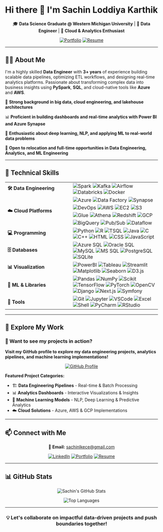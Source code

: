 # Hi there 👋 I'm Sachin Loddiya Karthik

<div align="center">

🎓 **Data Science Graduate @ Western Michigan University** | 💼 **Data Engineer** | 🚀 **Cloud & Analytics Enthusiast**

[![Portfolio](https://img.shields.io/badge/🌍_Portfolio-Visit-orange?style=for-the-badge)](https://sachinloddiyakarthik.github.io/Portfolio-SLK) 
[![Resume](https://img.shields.io/badge/📄_Resume-Download-blue?style=for-the-badge)](https://github.com/SachinLoddiyaKarthik/Portfolio-SLK/blob/main/assets/Sachin_Resume.pdf)

</div>

---

## 👨‍💻 About Me

I'm a highly skilled **Data Engineer** with **3+ years** of experience building scalable data pipelines, optimizing ETL workflows, and designing real-time analytics platforms. Passionate about transforming complex data into business insights using **PySpark**, **SQL**, and cloud-native tools like **Azure** and **AWS**.


🔧 **Strong background in big data, cloud engineering, and lakehouse architectures**

📊 **Proficient in building dashboards and real-time analytics with Power BI and Azure Synapse**

🧠 **Enthusiastic about deep learning, NLP, and applying ML to real-world data problems**

📍 **Open to relocation and full-time opportunities in Data Engineering, Analytics, and ML Engineering**


---

## 🚀 Technical Skills

<table>
  <!-- Data Engineering -->
  <tr>
    <td width="200"><strong>🛠️ Data Engineering</strong></td>
    <td>
      <img src="https://img.shields.io/badge/Apache_Spark-E25A1C?style=flat-square&logo=apachespark&logoColor=white" alt="Spark"/>
      <img src="https://img.shields.io/badge/Apache_Kafka-231F20?style=flat-square&logo=apachekafka&logoColor=white" alt="Kafka"/>
      <img src="https://img.shields.io/badge/Apache_Airflow-017CEE?style=flat-square&logo=apacheairflow&logoColor=white" alt="Airflow"/>
      <img src="https://img.shields.io/badge/Databricks-E34A86?style=flat-square&logo=databricks&logoColor=white" alt="Databricks"/>
      <img src="https://img.shields.io/badge/Docker-2496ED?style=flat-square&logo=docker&logoColor=white" alt="Docker"/>
    </td>
  </tr>
  
<!-- Cloud Platforms -->
<tr>
 <td><strong>☁️ Cloud Platforms</strong></td>
 <td>
   <div style="display: flex; flex-wrap: wrap; gap: 5px;">
     <!-- Azure -->
     <img src="https://img.shields.io/badge/Azure-0078D4?style=flat-square&logo=microsoftazure&logoColor=white" alt="Azure" />
     <img src="https://img.shields.io/badge/Data_Factory-0078D4?style=flat-square&logo=microsoftazure&logoColor=white" alt="Data Factory" />
     <img src="https://img.shields.io/badge/Synapse-0078D4?style=flat-square&logo=microsoftazure&logoColor=white" alt="Synapse" />
     <img src="https://img.shields.io/badge/DevOps-0078D4?style=flat-square&logo=azuredevops&logoColor=white" alt="DevOps" />
     <!-- AWS -->
     <img src="https://img.shields.io/badge/AWS-232F3E?style=flat-square&logo=amazonaws&logoColor=white" alt="AWS" />
     <img src="https://img.shields.io/badge/EC2-FF9900?style=flat-square&logo=amazonaws&logoColor=white" alt="EC2" />
     <img src="https://img.shields.io/badge/S3-569A31?style=flat-square&logo=amazons3&logoColor=white" alt="S3" />
     <img src="https://img.shields.io/badge/Glue-F58536?style=flat-square&logo=amazonaws&logoColor=white" alt="Glue" />
     <img src="https://img.shields.io/badge/Athena-232F3E?style=flat-square&logo=amazonaws&logoColor=white" alt="Athena" />
     <img src="https://img.shields.io/badge/Redshift-8C1C13?style=flat-square&logo=amazonredshift&logoColor=white" alt="Redshift" />
     <!-- GCP -->
     <img src="https://img.shields.io/badge/GCP-4285F4?style=flat-square&logo=googlecloud&logoColor=white" alt="GCP" />
     <img src="https://img.shields.io/badge/BigQuery-669DF6?style=flat-square&logo=googlecloud&logoColor=white" alt="BigQuery" />
     <img src="https://img.shields.io/badge/Pub%2FSub-34A853?style=flat-square&logo=googlecloud&logoColor=white" alt="Pub/Sub" />
     <img src="https://img.shields.io/badge/Dataflow-FF6D01?style=flat-square&logo=googlecloud&logoColor=white" alt="Dataflow" />
   </div>
 </td>
</tr>

  <!-- Programming -->
  <tr>
    <td><strong>💻 Programming</strong></td>
    <td>
      <img src="https://img.shields.io/badge/Python-3776AB?style=flat-square&logo=python&logoColor=white" alt="Python"/>
      <img src="https://img.shields.io/badge/R-276DC3?style=flat-square&logo=r&logoColor=white" alt="R"/>
      <img src="https://img.shields.io/badge/T--SQL-CC2927?style=flat-square&logo=microsoftsqlserver&logoColor=white" alt="TSQL"/>
      <img src="https://img.shields.io/badge/Java-007396?style=flat-square&logo=java&logoColor=white" alt="Java"/>
      <img src="https://img.shields.io/badge/C-00599C?style=flat-square&logo=c&logoColor=white" alt="C"/>
      <img src="https://img.shields.io/badge/C++-00599C?style=flat-square&logo=c%2B%2B&logoColor=white" alt="C++"/>
      <img src="https://img.shields.io/badge/HTML-E34F26?style=flat-square&logo=html5&logoColor=white" alt="HTML"/>
      <img src="https://img.shields.io/badge/CSS-1572B6?style=flat-square&logo=css3&logoColor=white" alt="CSS"/>
      <img src="https://img.shields.io/badge/JavaScript-F7DF1E?style=flat-square&logo=javascript&logoColor=black" alt="JavaScript"/>
    </td>
  </tr>

  <!-- Databases -->
  <tr>
    <td><strong>🗄️ Databases</strong></td>
    <td>
      <img src="https://img.shields.io/badge/Azure_SQL-0078D4?style=flat-square&logo=microsoftsqlserver&logoColor=white" alt="Azure SQL"/>
      <img src="https://img.shields.io/badge/Oracle_SQL-F80000?style=flat-square&logo=oracle&logoColor=white" alt="Oracle SQL"/>
      <img src="https://img.shields.io/badge/MySQL-4479A1?style=flat-square&logo=mysql&logoColor=white" alt="MySQL"/>
      <img src="https://img.shields.io/badge/MS_SQL_Server-CC2927?style=flat-square&logo=microsoftsqlserver&logoColor=white" alt="MS SQL"/>
      <img src="https://img.shields.io/badge/PostgreSQL-336791?style=flat-square&logo=postgresql&logoColor=white" alt="PostgreSQL"/>
      <img src="https://img.shields.io/badge/SQLite-003B57?style=flat-square&logo=sqlite&logoColor=white" alt="SQLite"/>
    </td>
  </tr>

  <!-- Visualization -->
  <tr>
    <td><strong>📊 Visualization</strong></td>
    <td>
      <img src="https://img.shields.io/badge/Power_BI-F2C811?style=flat-square&logo=powerbi&logoColor=black" alt="PowerBI"/>
      <img src="https://img.shields.io/badge/Tableau-E97627?style=flat-square&logo=tableau&logoColor=white" alt="Tableau"/>
      <img src="https://img.shields.io/badge/Streamlit-FF4B4B?style=flat-square&logo=streamlit&logoColor=white" alt="Streamlit"/>
      <img src="https://img.shields.io/badge/Matplotlib-11557C?style=flat-square&logo=python&logoColor=white" alt="Matplotlib"/>
      <img src="https://img.shields.io/badge/Seaborn-5C8DBC?style=flat-square" alt="Seaborn"/>
      <img src="https://img.shields.io/badge/D3.js-F9A03C?style=flat-square&logo=d3.js&logoColor=white" alt="D3.js"/>
    </td>
  </tr>

  <!-- ML & Libraries -->
  <tr>
    <td><strong>🧠 ML & Libraries</strong></td>
    <td>
      <img src="https://img.shields.io/badge/Pandas-150458?style=flat-square&logo=pandas&logoColor=white" alt="Pandas"/>
      <img src="https://img.shields.io/badge/NumPy-013243?style=flat-square&logo=numpy&logoColor=white" alt="NumPy"/>
      <img src="https://img.shields.io/badge/Scikit_Learn-F7931E?style=flat-square&logo=scikitlearn&logoColor=white" alt="Scikit"/>
      <img src="https://img.shields.io/badge/TensorFlow-FF6F00?style=flat-square&logo=tensorflow&logoColor=white" alt="TensorFlow"/>
      <img src="https://img.shields.io/badge/PyTorch-EE4C2C?style=flat-square&logo=pytorch&logoColor=white" alt="PyTorch"/>
      <img src="https://img.shields.io/badge/OpenCV-5C3EE8?style=flat-square&logo=opencv&logoColor=white" alt="OpenCV"/>
      <img src="https://img.shields.io/badge/Django-092E20?style=flat-square&logo=django&logoColor=white" alt="Django"/>
      <img src="https://img.shields.io/badge/Next.js-000000?style=flat-square&logo=nextdotjs&logoColor=white" alt="Next.js"/>
      <img src="https://img.shields.io/badge/Symfony-000000?style=flat-square&logo=symfony&logoColor=white" alt="Symfony"/>
    </td>
  </tr>

  <!-- Tools -->
  <tr>
    <td><strong>🧰 Tools</strong></td>
    <td>
      <img src="https://img.shields.io/badge/Git-F05032?style=flat-square&logo=git&logoColor=white" alt="Git"/>
      <img src="https://img.shields.io/badge/Jupyter-F37626?style=flat-square&logo=jupyter&logoColor=white" alt="Jupyter"/>
      <img src="https://img.shields.io/badge/VSCode-007ACC?style=flat-square&logo=visualstudiocode&logoColor=white" alt="VSCode"/>
      <img src="https://img.shields.io/badge/Excel-217346?style=flat-square&logo=microsoftexcel&logoColor=white" alt="Excel"/>
      <img src="https://img.shields.io/badge/Shell_Scripting-4EAA25?style=flat-square&logo=gnubash&logoColor=white" alt="Shell"/>
      <img src="https://img.shields.io/badge/PyCharm-000000?style=flat-square&logo=pycharm&logoColor=white" alt="PyCharm"/>
      <img src="https://img.shields.io/badge/RStudio-75AADB?style=flat-square&logo=rstudio&logoColor=white" alt="RStudio"/>
    </td>
  </tr>
</table>

---

## 🚀 Explore My Work

### 💼 Want to see my projects in action?

**Visit my GitHub profile to explore my data engineering projects, analytics pipelines, and machine learning implementations!**

<div align="center">
  <a href="https://github.com/SachinLoddiyaKarthik">
    <img src="https://img.shields.io/badge/VISIT_MY_GITHUB-Explore_Projects-181717?style=for-the-badge&logo=github&logoColor=white&labelColor=181717" alt="GitHub Profile">
  </a>
</div>

**Featured Project Categories:**  

- 🏗️ **Data Engineering Pipelines** - Real-time & Batch Processing  
- 📊 **Analytics Dashboards** - Interactive Visualizations & Insights  
- 🤖 **Machine Learning Models** - NLP, Deep Learning & Predictive Analytics  
- ☁️ **Cloud Solutions** - Azure, AWS & GCP Implementations  

---

## 📫 Connect with Me

<div align="center">

📧 **Email:** [sachinlkece@gmail.com](mailto:sachinlkece@gmail.com)

[![LinkedIn](https://img.shields.io/badge/LinkedIn-Connect-0077B5?style=for-the-badge&logo=linkedin&logoColor=white)](https://www.linkedin.com/in/sachin-lk/)
[![Portfolio](https://img.shields.io/badge/Portfolio-Visit-FF7139?style=for-the-badge&logo=github&logoColor=white)](https://sachinloddiyakarthik.github.io/Portfolio-SLK/)
[![Resume](https://img.shields.io/badge/Resume-Download-4285F4?style=for-the-badge&logo=googledocs&logoColor=white)](https://raw.githubusercontent.com/SachinLoddiyaKarthik/Portfolio-SLK/main/assets/Sachin_Resume.pdf)

</div>

---

## 📊 GitHub Stats

<div align="center">

![Sachin's GitHub Stats](https://github-readme-stats.vercel.app/api?username=SachinLoddiyaKarthik&show_icons=true&theme=radical&hide_border=true&bg_color=0D1117)

![Top Languages](https://github-readme-stats.vercel.app/api/top-langs/?username=SachinLoddiyaKarthik&layout=compact&theme=radical&hide_border=true&bg_color=0D1117)

</div>

---

<div align="center">

### 💡 Let's collaborate on impactful data-driven projects and push boundaries together!

</div>
